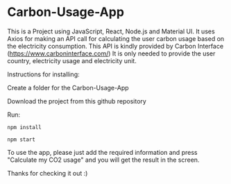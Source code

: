 # Carbon-Usage-App
This is a Project using JavaScript, React, Node.js and Material UI.  It uses Axios for making an API call for calculating the user carbon usage based on the electricity consumption. This API is kindly provided by Carbon Interface (https://www.carboninterface.com/) It is only needed to provide the user country, electricity usage and electricity unit.

Instructions for installing: 

Create a folder for the Carbon-Usage-App

Download the project from this github repository

Run:
```
npm install

npm start
```

To use the app, please just add the required information and press "Calculate my CO2 usage" and you will get the result in the screen.

Thanks for checking it out :)


